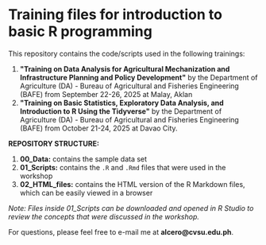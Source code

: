# **Training files for introduction to basic R programming**

This repository contains the code/scripts used in the following trainings:

1.   **"Training on Data Analysis for Agricultural Mechanization and Infrastructure Planning and Policy Development"** by the Department of Agriculture (DA) - Bureau of Agricultural and Fisheries Engineering (BAFE) from September 22-26, 2025 at Malay, Aklan
2.  **"Training on Basic Statistics, Exploratory Data Analysis, and Introduction to R Using the Tidyverse"** by the Department of Agriculture (DA) - Bureau of Agricultural and Fisheries Engineering (BAFE) from October 21-24, 2025 at Davao City.

**REPOSITORY STRUCTURE:**

1.  **00_Data:** contains the sample data set
2.  **01_Scripts:** contains the `.R` and `.Rmd` files that were used in the workshop
3.  **02_HTML_files:** contains the HTML version of the R Markdown files, which can be easily viewed in a browser

*Note: Files inside 01_Scripts can be downloaded and opened in R Studio to review the concepts that were discussed in the workshop.*

For questions, please feel free to e-mail me at **alcero\@cvsu.edu.ph**.
